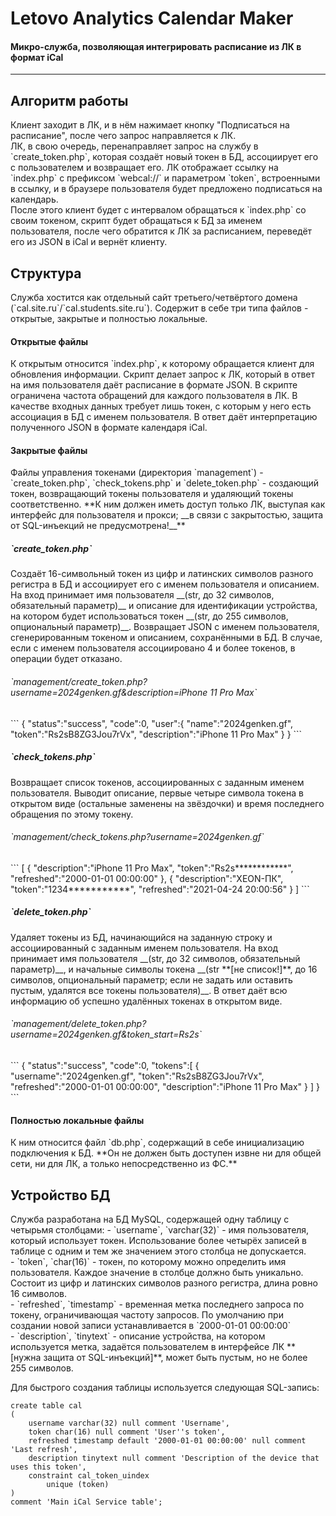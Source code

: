 <h1>Letovo Analytics Calendar Maker</h1>
<h4>Микро-служба, позволяющая интегрировать расписание из ЛК в формат iCal</h4>
<hr>

<h2>Алгоритм работы</h2>
Клиент заходит в ЛК, и в нём нажимает кнопку "Подписаться на расписание", после чего запрос направляется к ЛК.<br>
ЛК, в свою очередь, перенаправляет запрос на службу в `create_token.php`, которая создаёт новый токен в БД, ассоциирует его с пользователем и возвращает его. ЛК отображает ссылку на `index.php` с префиксом `webcal://` и параметром `token`, встроенными в ссылку, и в браузере пользователя будет предложено подписаться на календарь.<br>
После этого клиент будет с интервалом обращаться к `index.php` со своим токеном, скрипт будет обращаться к БД за именем пользователя, после чего обратится к ЛК за расписанием, переведёт его из JSON в iCal и вернёт клиенту.<br>

<h2>Структура</h2>
Служба хостится как отдельный сайт третьего/четвёртого домена (`cal.site.ru`/`cal.students.site.ru`). Содержит в себе три типа файлов - открытые, закрытые и полностью локальные.

<h4>Открытые файлы</h4>
К открытым относится `index.php`, к которому обращается клиент для обновления информации. Скрипт делает запрос к ЛК, который в ответ на имя пользователя даёт расписание в формате JSON.
В скрипте ограничена частота обращений для каждого пользователя в ЛК. В качестве входных данных требует лишь токен, с которым у него есть ассоциация в БД с именем пользователя.
В ответ даёт интерпретацию полученного JSON в формате календаря iCal.

<h4>Закрытые файлы</h4>
Файлы управления токенами (директория `management`) - `create_token.php`, `check_tokens.php` и `delete_token.php` - создающий токен, возвращающий токены пользователя и удаляющий токены соответственно.
**К ним должен иметь доступ только ЛК, выступая как интерфейс для пользователя и прокси; __в связи с закрытостью, защита от SQL-инъекций не предусмотрена!__**
<h5>`create_token.php`</h5>
Создаёт 16-символьный токен из цифр и латинских символов разного регистра в БД и ассоциирует его с именем пользователя и описанием. На вход принимает имя пользователя __(str, до 32 символов, обязательный параметр)__ и описание для идентификации устройства, на котором будет использоваться токен __(str, до 255 символов, опциональный параметр)__. Возвращает JSON с именем пользователя, сгенерированным токеном и описанием, сохранёнными в БД. В случае, если с именем пользователя ассоциировано 4 и более токенов, в операции будет отказано.
<h6>`management/create_token.php?username=2024genken.gf&description=iPhone 11 Pro Max`</h6>
```
{
   "status":"success",
   "code":0,
   "user":{
      "name":"2024genken.gf",
      "token":"Rs2sB8ZG3Jou7rVx",
      "description":"iPhone 11 Pro Max"
   }
}
```

<h5>`check_tokens.php`</h5>
Возвращает список токенов, ассоциированных с заданным именем пользователя. Выводит описание, первые четыре символа токена в открытом виде (остальные заменены на звёздочки) и время последнего обращения по этому токену.
<h6>`management/check_tokens.php?username=2024genken.gf`</h6>
```
[
      {
         "description":"iPhone 11 Pro Max",
         "token":"Rs2s************",
         "refreshed":"2000-01-01 00:00:00"
      },
      {
         "description":"XEON-ПК",
         "token":"1234***********",
         "refreshed":"2021-04-24 20:00:56"
      }
]
```

<h5>`delete_token.php`</h5>
Удаляет токены из БД, начинающийся на заданную строку и ассоциированный с заданным именем пользователя. На вход принимает имя пользователя __(str, до 32 символов, обязательный параметр)__, и начальные символы токена __(str **[не список!]**, до 16 символов, опциональный параметр; если не задать или оставить пустым, удалятся все токены пользователя)__. В ответ даёт всю информацию об успешно удалённых токенах в открытом виде.
<h6>`management/delete_token.php?username=2024genken.gf&token_start=Rs2s`</h6>
```
{
      "status":"success",
      "code":0,
      "tokens":[
         {
            "username":"2024genken.gf",
            "token":"Rs2sB8ZG3Jou7rVx",
            "refreshed":"2000-01-01 00:00:00",
            "description":"iPhone 11 Pro Max"
         }
      ]
}
```

<h4>Полностью локальные файлы</h4>
К ним относится файл `db.php`, содержащий в себе инициализацию подключения к БД. **Он не должен быть доступен извне ни для общей сети, ни для ЛК, а только непосредственно из ФС.**

<h2>Устройство БД</h2>
Служба разработана на БД MySQL, содержащей одну таблицу с четырьмя столбцами:
- `username`, `varchar(32)` - имя пользователя, который использует токен. Использование более четырёх записей в таблице с одним и тем же значением этого столбца не допускается.<br> 
- `token`, `char(16)` - токен, по которому можно определить имя пользователя. Каждое значение в столбце должно быть уникально. Состоит из цифр и латинских символов разного регистра, длина ровно 16 символов.<br>
- `refreshed`, `timestamp` - временная метка последнего запроса по токену, ограничивающая частоту запросов. По умолчанию при создании новой записи устанавливается в `2000-01-01 00:00:00`<br>
- `description`, `tinytext` - описание устройства, на котором используется метка, задаётся пользователем в интерфейсе ЛК **[нужна защита от SQL-инъекций]**, может быть пустым, но не более 255 символов.<br>

Для быстрого создания таблицы используется следующая SQL-запись:
```
create table cal
(
	username varchar(32) null comment 'Username',
	token char(16) null comment 'User''s token',
	refreshed timestamp default '2000-01-01 00:00:00' null comment 'Last refresh',
	description tinytext null comment 'Description of the device that uses this token',
	constraint cal_token_uindex
		unique (token)
)
comment 'Main iCal Service table';
```

